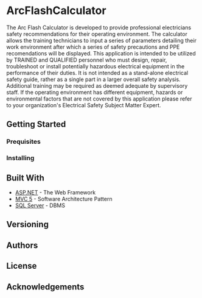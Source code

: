 # ArcFlashCalculator
The Arc Flash Calculator is developed to provide professional electricians safety recommendations for their operating environment. The calculator allows the training technicians to input a series of parameters detailing their work environment after which a series of safety precautions and PPE recomendations will be displayed. 
This application is intended to be utilized by TRAINED and QUALIFIED personnel who must design, repair, troubleshoot or install potentially hazardous electrical equipment in the performance of their duties. It is not intended as a stand-alone electrical safety guide, rather as a single part in a larger overall safety analysis. Additional training may be required as deemed adequate by supervisory staff.
If the operating environment has different equipment, hazards or environmental factors that are not covered by this application please refer to your organization's Electrical Safety Subject Matter Expert.  
## Getting Started 

### Prequisites

### Installing

## Built With
* [ASP.NET](https://www.asp.net/) - The Web Framework
* [MVC 5](https://docs.microsoft.com/en-us/aspnet/mvc/mvc5) - Software Architecture Pattern 
* [SQL Server](https://www.microsoft.com/en-us/sql-server/sql-server-2017) - DBMS 

## Versioning

## Authors

## License 

## Acknowledgements
